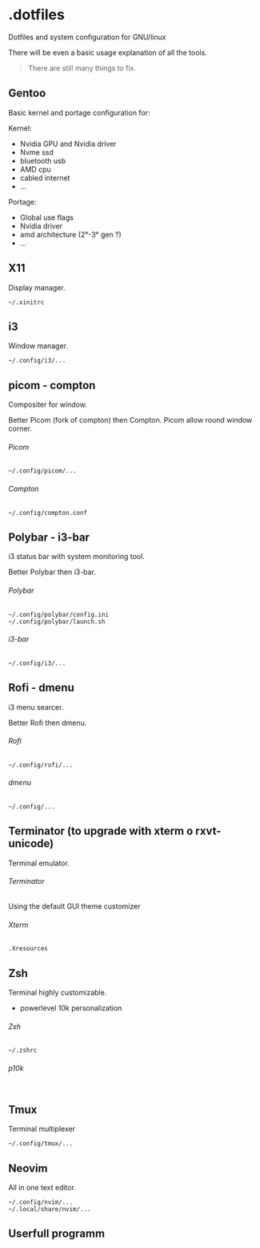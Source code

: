 # .dotfiles

Dotfiles and system configuration for GNU/linux 

There will be even a basic usage explanation of all the tools.

> There are still many things to fix.

## Gentoo
Basic kernel and portage configuration for:

Kernel:
- Nvidia GPU and Nvidia driver
- Nvme ssd
- bluetooth usb
- AMD cpu
- cabled internet
- ...

Portage:
- Global use flags
- Nvidia driver
- amd architecture (2°-3° gen ?)
- ...

## X11
Display manager.
```
~/.xinitrc
```

## i3
Window manager.

```
~/.config/i3/...
```

## picom - compton
Compositer for window. 

Better Picom (fork of compton) then Compton. Picom allow round window corner.

###### Picom 
```
~/.config/picom/...
```
###### Compton
```
~/.config/compton.conf
```

## Polybar - i3-bar
i3 status bar with system monitoring tool. 

Better Polybar then i3-bar.

###### Polybar 
```
~/.config/polybar/config.ini
~/.config/polybar/launch.sh
```

###### i3-bar
```
~/.config/i3/...
```

## Rofi - dmenu
i3 menu searcer. 

Better Rofi then dmenu.

###### Rofi 
```shell
~/.config/rofi/...
```
###### dmenu 
```
~/.config/...
```

## Terminator (to upgrade with xterm o rxvt-unicode)
Terminal emulator.

###### Terminator
Using the default GUI theme customizer

###### Xterm
```
.Xresources
```

## Zsh
Terminal highly customizable.
- powerlevel 10k personalization

###### Zsh 
```
~/.zshrc
```
###### p10k
```

```

## Tmux
Terminal multiplexer

``` 
~/.config/tmux/...
```

## Neovim
All in one text editor.

```
~/.config/nvim/...
~/.local/share/nvim/...
```

## Userfull programm


